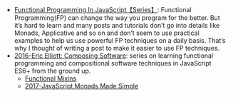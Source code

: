 - [Functional Programming In JavaScript【Series】](http://6me.us/1P1r): Functional Programming(FP) can change the way you program for the better. But it’s hard to learn and many posts and tutorials don’t go into details like Monads, Applicative and so on and don’t seem to use practical examples to help us use powerful FP techniques on a daily basis. That’s why I thought of writing a post to make it easier to use FP techniques.
- [2016-Eric Elliott: Composing Software](http://6me.us/SJr7): series on learning functional programming and compositional software techniques in JavaScript ES6+ from the ground up.  
    - [Functional Mixins](https://parg.co/bLu)
    - [2017-JavaScript Monads Made Simple](https://parg.co/bB3)